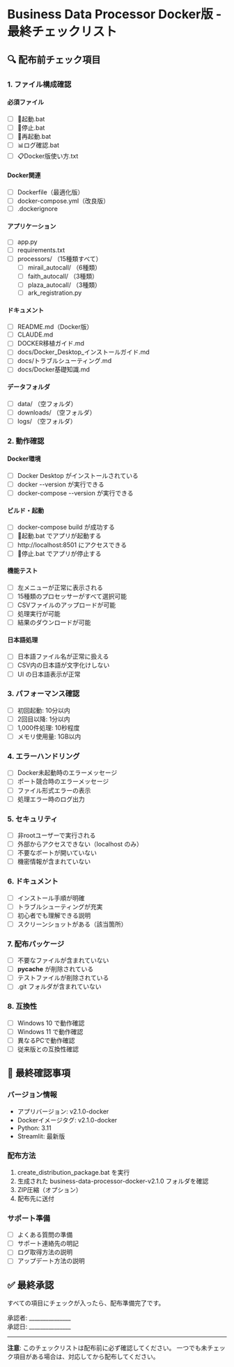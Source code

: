 # Business Data Processor Docker版 - 最終チェックリスト

## 🔍 配布前チェック項目

### 1. ファイル構成確認

#### 必須ファイル
- [ ] 🚀起動.bat
- [ ] 🛑停止.bat
- [ ] 🔄再起動.bat
- [ ] 📊ログ確認.bat
- [ ] 📋Docker版使い方.txt

#### Docker関連
- [ ] Dockerfile（最適化版）
- [ ] docker-compose.yml（改良版）
- [ ] .dockerignore

#### アプリケーション
- [ ] app.py
- [ ] requirements.txt
- [ ] processors/ （15種類すべて）
  - [ ] mirail_autocall/ （6種類）
  - [ ] faith_autocall/ （3種類）
  - [ ] plaza_autocall/ （3種類）
  - [ ] ark_registration.py

#### ドキュメント
- [ ] README.md（Docker版）
- [ ] CLAUDE.md
- [ ] DOCKER移植ガイド.md
- [ ] docs/Docker_Desktop_インストールガイド.md
- [ ] docs/トラブルシューティング.md
- [ ] docs/Docker基礎知識.md

#### データフォルダ
- [ ] data/ （空フォルダ）
- [ ] downloads/ （空フォルダ）
- [ ] logs/ （空フォルダ）

### 2. 動作確認

#### Docker環境
- [ ] Docker Desktop がインストールされている
- [ ] docker --version が実行できる
- [ ] docker-compose --version が実行できる

#### ビルド・起動
- [ ] docker-compose build が成功する
- [ ] 🚀起動.bat でアプリが起動する
- [ ] http://localhost:8501 にアクセスできる
- [ ] 🛑停止.bat でアプリが停止する

#### 機能テスト
- [ ] 左メニューが正常に表示される
- [ ] 15種類のプロセッサーがすべて選択可能
- [ ] CSVファイルのアップロードが可能
- [ ] 処理実行が可能
- [ ] 結果のダウンロードが可能

#### 日本語処理
- [ ] 日本語ファイル名が正常に扱える
- [ ] CSV内の日本語が文字化けしない
- [ ] UI の日本語表示が正常

### 3. パフォーマンス確認

- [ ] 初回起動: 10分以内
- [ ] 2回目以降: 1分以内
- [ ] 1,000件処理: 10秒程度
- [ ] メモリ使用量: 1GB以内

### 4. エラーハンドリング

- [ ] Docker未起動時のエラーメッセージ
- [ ] ポート競合時のエラーメッセージ
- [ ] ファイル形式エラーの表示
- [ ] 処理エラー時のログ出力

### 5. セキュリティ

- [ ] 非rootユーザーで実行される
- [ ] 外部からアクセスできない（localhost のみ）
- [ ] 不要なポートが開いていない
- [ ] 機密情報が含まれていない

### 6. ドキュメント

- [ ] インストール手順が明確
- [ ] トラブルシューティングが充実
- [ ] 初心者でも理解できる説明
- [ ] スクリーンショットがある（該当箇所）

### 7. 配布パッケージ

- [ ] 不要なファイルが含まれていない
- [ ] __pycache__ が削除されている
- [ ] テストファイルが削除されている
- [ ] .git フォルダが含まれていない

### 8. 互換性

- [ ] Windows 10 で動作確認
- [ ] Windows 11 で動作確認
- [ ] 異なるPCで動作確認
- [ ] 従来版との互換性確認

## 📝 最終確認事項

### バージョン情報
- アプリバージョン: v2.1.0-docker
- Dockerイメージタグ: v2.1.0-docker
- Python: 3.11
- Streamlit: 最新版

### 配布方法
1. create_distribution_package.bat を実行
2. 生成された business-data-processor-docker-v2.1.0 フォルダを確認
3. ZIP圧縮（オプション）
4. 配布先に送付

### サポート準備
- [ ] よくある質問の準備
- [ ] サポート連絡先の明記
- [ ] ログ取得方法の説明
- [ ] アップデート方法の説明

## ✅ 最終承認

すべての項目にチェックが入ったら、配布準備完了です。

承認者: _______________  
承認日: _______________  

---

**注意**: このチェックリストは配布前に必ず確認してください。
一つでも未チェック項目がある場合は、対応してから配布してください。
